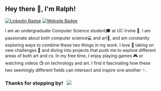 ## Hey there 👋, I'm Ralph!

[![Linkedin Badge](https://img.shields.io/badge/-LinkedIn-0e76a8?style=flat-square&logo=Linkedin&logoColor=white)](https://www.linkedin.com/in/rparin/)
[![Website Badge](https://img.shields.io/badge/Website-3b5998?style=flat-square&logo=googlechrome&logoColor=white)](https://ralphparin.netlify.app/)

I am an undergraduate Computer Science student🎓 at UC Irvine 🏫. I am passionate about both computer science💻 and art🎨, and am constantly exploring ways to combine these two things in my work. I love 💖 taking on new challenges 🤔 and diving into projects that push me to explore different areas of both art and cs. In my free time, I enjoy playing games 🎮 or watching videos 📺 on technology and art. I find it fascinating how these two seemingly different fields can intersect and inspire one another ✨.

### Thanks for stopping by! &nbsp; ![](https://visitor-badge.glitch.me/badge?page_id=rjpboredom.rjpboredom&style=flat-square&color=0088cc)
